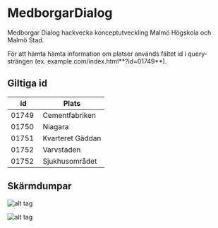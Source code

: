 # MedborgarDialog

Medborgar Dialog hackvecka konceptutveckling Malmö Högskola och Malmö Stad.

För att hämta hämta information om platser används fältet id i query-strängen (ex. example.com/index.html**?id=01749**).

## Giltiga id

| id    | Plats |
|-------|-------|
| 01749 | Cementfabriken |
| 01750 | Niagara |
| 01751 | Kvarteret Gäddan |
| 01752 | Varvstaden |
| 01752 | Sjukhusområdet |

## Skärmdumpar

![alt tag](./app.png)

![alt tag](./desktop.png)
